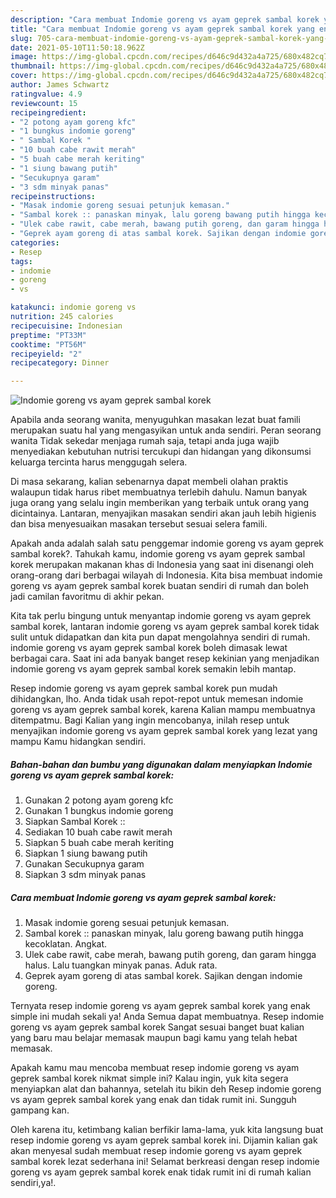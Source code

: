 ```yaml
---
description: "Cara membuat Indomie goreng vs ayam geprek sambal korek yang enak dan Mudah Dibuat"
title: "Cara membuat Indomie goreng vs ayam geprek sambal korek yang enak dan Mudah Dibuat"
slug: 705-cara-membuat-indomie-goreng-vs-ayam-geprek-sambal-korek-yang-enak-dan-mudah-dibuat
date: 2021-05-10T11:50:18.962Z
image: https://img-global.cpcdn.com/recipes/d646c9d432a4a725/680x482cq70/indomie-goreng-vs-ayam-geprek-sambal-korek-foto-resep-utama.jpg
thumbnail: https://img-global.cpcdn.com/recipes/d646c9d432a4a725/680x482cq70/indomie-goreng-vs-ayam-geprek-sambal-korek-foto-resep-utama.jpg
cover: https://img-global.cpcdn.com/recipes/d646c9d432a4a725/680x482cq70/indomie-goreng-vs-ayam-geprek-sambal-korek-foto-resep-utama.jpg
author: James Schwartz
ratingvalue: 4.9
reviewcount: 15
recipeingredient:
- "2 potong ayam goreng kfc"
- "1 bungkus indomie goreng"
- " Sambal Korek "
- "10 buah cabe rawit merah"
- "5 buah cabe merah keriting"
- "1 siung bawang putih"
- "Secukupnya garam"
- "3 sdm minyak panas"
recipeinstructions:
- "Masak indomie goreng sesuai petunjuk kemasan."
- "Sambal korek :: panaskan minyak, lalu goreng bawang putih hingga kecoklatan. Angkat."
- "Ulek cabe rawit, cabe merah, bawang putih goreng, dan garam hingga halus. Lalu tuangkan minyak panas. Aduk rata."
- "Geprek ayam goreng di atas sambal korek. Sajikan dengan indomie goreng."
categories:
- Resep
tags:
- indomie
- goreng
- vs

katakunci: indomie goreng vs 
nutrition: 245 calories
recipecuisine: Indonesian
preptime: "PT33M"
cooktime: "PT56M"
recipeyield: "2"
recipecategory: Dinner

---
```



![Indomie goreng vs ayam geprek sambal korek](https://img-global.cpcdn.com/recipes/d646c9d432a4a725/680x482cq70/indomie-goreng-vs-ayam-geprek-sambal-korek-foto-resep-utama.jpg)

Apabila anda seorang wanita, menyuguhkan masakan lezat buat famili merupakan suatu hal yang mengasyikan untuk anda sendiri. Peran seorang  wanita Tidak sekedar menjaga rumah saja, tetapi anda juga wajib menyediakan kebutuhan nutrisi tercukupi dan hidangan yang dikonsumsi keluarga tercinta harus menggugah selera.

Di masa  sekarang, kalian sebenarnya dapat membeli olahan praktis walaupun tidak harus ribet membuatnya terlebih dahulu. Namun banyak juga orang yang selalu ingin memberikan yang terbaik untuk orang yang dicintainya. Lantaran, menyajikan masakan sendiri akan jauh lebih higienis dan bisa menyesuaikan masakan tersebut sesuai selera famili. 



Apakah anda adalah salah satu penggemar indomie goreng vs ayam geprek sambal korek?. Tahukah kamu, indomie goreng vs ayam geprek sambal korek merupakan makanan khas di Indonesia yang saat ini disenangi oleh orang-orang dari berbagai wilayah di Indonesia. Kita bisa membuat indomie goreng vs ayam geprek sambal korek buatan sendiri di rumah dan boleh jadi camilan favoritmu di akhir pekan.

Kita tak perlu bingung untuk menyantap indomie goreng vs ayam geprek sambal korek, lantaran indomie goreng vs ayam geprek sambal korek tidak sulit untuk didapatkan dan kita pun dapat mengolahnya sendiri di rumah. indomie goreng vs ayam geprek sambal korek boleh dimasak lewat berbagai cara. Saat ini ada banyak banget resep kekinian yang menjadikan indomie goreng vs ayam geprek sambal korek semakin lebih mantap.

Resep indomie goreng vs ayam geprek sambal korek pun mudah dihidangkan, lho. Anda tidak usah repot-repot untuk memesan indomie goreng vs ayam geprek sambal korek, karena Kalian mampu membuatnya ditempatmu. Bagi Kalian yang ingin mencobanya, inilah resep untuk menyajikan indomie goreng vs ayam geprek sambal korek yang lezat yang mampu Kamu hidangkan sendiri.

<!--inarticleads1-->

##### Bahan-bahan dan bumbu yang digunakan dalam menyiapkan Indomie goreng vs ayam geprek sambal korek:

1. Gunakan 2 potong ayam goreng kfc
1. Gunakan 1 bungkus indomie goreng
1. Siapkan  Sambal Korek ::
1. Sediakan 10 buah cabe rawit merah
1. Siapkan 5 buah cabe merah keriting
1. Siapkan 1 siung bawang putih
1. Gunakan Secukupnya garam
1. Siapkan 3 sdm minyak panas




<!--inarticleads2-->

##### Cara membuat Indomie goreng vs ayam geprek sambal korek:

1. Masak indomie goreng sesuai petunjuk kemasan.
1. Sambal korek :: panaskan minyak, lalu goreng bawang putih hingga kecoklatan. Angkat.
1. Ulek cabe rawit, cabe merah, bawang putih goreng, dan garam hingga halus. Lalu tuangkan minyak panas. Aduk rata.
1. Geprek ayam goreng di atas sambal korek. Sajikan dengan indomie goreng.




Ternyata resep indomie goreng vs ayam geprek sambal korek yang enak simple ini mudah sekali ya! Anda Semua dapat membuatnya. Resep indomie goreng vs ayam geprek sambal korek Sangat sesuai banget buat kalian yang baru mau belajar memasak maupun bagi kamu yang telah hebat memasak.

Apakah kamu mau mencoba membuat resep indomie goreng vs ayam geprek sambal korek nikmat simple ini? Kalau ingin, yuk kita segera menyiapkan alat dan bahannya, setelah itu bikin deh Resep indomie goreng vs ayam geprek sambal korek yang enak dan tidak rumit ini. Sungguh gampang kan. 

Oleh karena itu, ketimbang kalian berfikir lama-lama, yuk kita langsung buat resep indomie goreng vs ayam geprek sambal korek ini. Dijamin kalian gak akan menyesal sudah membuat resep indomie goreng vs ayam geprek sambal korek lezat sederhana ini! Selamat berkreasi dengan resep indomie goreng vs ayam geprek sambal korek enak tidak rumit ini di rumah kalian sendiri,ya!.

